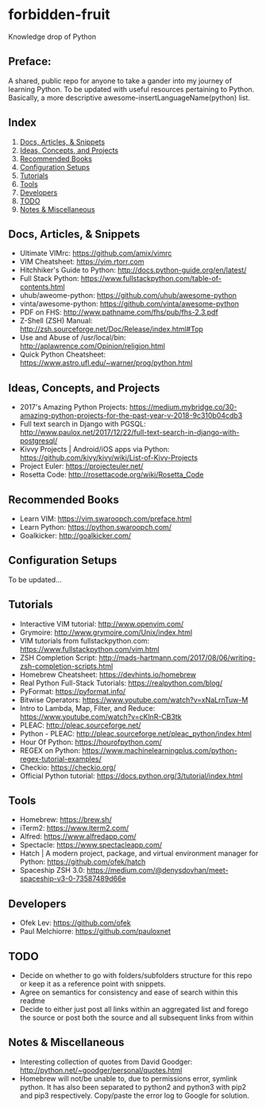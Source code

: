 # forbidden-fruit
Knowledge drop of Python

## Preface:

A shared, public repo for anyone to take a gander into my journey of learning Python. To be updated with useful resources pertaining to Python. Basically, a more descriptive awesome-insertLanguageName(python) list.

## Index
1. [Docs, Articles, & Snippets](#docs-,-articles-,-&-snippets)
2. [Ideas, Concepts, and Projects](#ideas-,-concepts-,-and-projects)
3. [Recommended Books](#recommended-books)
4. [Configuration Setups](#configuration-setups)
5. [Tutorials](*tutorials)
6. [Tools](#tools)
7. [Developers](#developers)
8. [TODO](#todo)
9. [Notes & Miscellaneous](#notes-&-miscellaneous)

## Docs, Articles, & Snippets

* Ultimate VIMrc: https://github.com/amix/vimrc
* VIM Cheatsheet: https://vim.rtorr.com
* Hitchhiker's Guide to Python: http://docs.python-guide.org/en/latest/
* Full Stack Python: https://www.fullstackpython.com/table-of-contents.html
* uhub/aweome-python: https://github.com/uhub/awesome-python
* vinta/awesome-python: https://github.com/vinta/awesome-python
* PDF on FHS: http://www.pathname.com/fhs/pub/fhs-2.3.pdf
* Z-Shell (ZSH) Manual: http://zsh.sourceforge.net/Doc/Release/index.html#Top
* Use and Abuse of /usr/local/bin: http://aplawrence.com/Opinion/religion.html
* Quick Python Cheatsheet: https://www.astro.ufl.edu/~warner/prog/python.html

## Ideas, Concepts, and Projects

* 2017's Amazing Python Projects: https://medium.mybridge.co/30-amazing-python-projects-for-the-past-year-v-2018-9c310b04cdb3
* Full text search in Django with PGSQL: http://www.paulox.net/2017/12/22/full-text-search-in-django-with-postgresql/
* Kivvy Projects | Android/iOS apps via Python: https://github.com/kivy/kivy/wiki/List-of-Kivy-Projects
* Project Euler: https://projecteuler.net/
* Rosetta Code: http://rosettacode.org/wiki/Rosetta_Code

## Recommended Books

* Learn VIM: https://vim.swaroopch.com/preface.html
* Learn Python: https://python.swaroopch.com/
* Goalkicker: http://goalkicker.com/

## Configuration Setups

To be updated...

## Tutorials

* Interactive VIM tutorial: http://www.openvim.com/
* Grymoire: http://www.grymoire.com/Unix/index.html
* VIM tutorials from fullstackpython.com: https://www.fullstackpython.com/vim.html
* ZSH Completion Script: http://mads-hartmann.com/2017/08/06/writing-zsh-completion-scripts.html
* Homebrew Cheatsheet: https://devhints.io/homebrew
* Real Python Full-Stack Tutorials: https://realpython.com/blog/
* PyFormat: https://pyformat.info/
* Bitwise Operators: https://www.youtube.com/watch?v=xNaLrnTuw-M
* Intro to Lambda, Map, Filter, and Reduce: https://www.youtube.com/watch?v=cKlnR-CB3tk
* PLEAC: http://pleac.sourceforge.net/
* Python - PLEAC: http://pleac.sourceforge.net/pleac_python/index.html
* Hour Of Python: https://hourofpython.com/
* REGEX on Python: https://www.machinelearningplus.com/python-regex-tutorial-examples/
* Checkio: https://checkio.org/
* Official Python tutorial: https://docs.python.org/3/tutorial/index.html

## Tools

* Homebrew: https://brew.sh/
* iTerm2: https://www.iterm2.com/
* Alfred: https://www.alfredapp.com/
* Spectacle: https://www.spectacleapp.com/
* Hatch | A modern project, package, and virtual environment manager for Python: https://github.com/ofek/hatch
* Spaceship ZSH 3.0: https://medium.com/@denysdovhan/meet-spaceship-v3-0-73587489d66e

## Developers

* Ofek Lev: https://github.com/ofek
* Paul Melchiorre: https://github.com/pauloxnet

## TODO

* Decide on whether to go with folders/subfolders structure for this repo or keep it as a reference point with snippets.
* Agree on semantics for consistency and ease of search within this readme
* Decide to either just post all links within an aggregated list and forego the source or post both the source and all subsequent links from within

## Notes & Miscellaneous

* Interesting collection of quotes from David Goodger: http://python.net/~goodger/personal/quotes.html
* Homebrew will not/be unable to, due to permissions error, symlink python. It has also been separated to python2 and python3 with pip2 and pip3 respectively. Copy/paste the error log to Google for solution.
